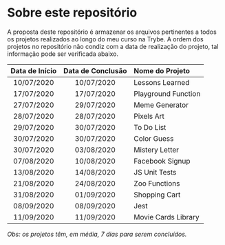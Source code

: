 # Sobre este repositório

A proposta deste repositório é armazenar os arquivos pertinentes a todos os projetos realizados ao longo do meu curso na Trybe. A ordem dos projetos no repositório não condiz com a data de realização do projeto, tal informação pode ser verificada abaixo.

Data de Início | Data de Conclusão | Nome do Projeto
:---: | :---: | :--- 
10/07/2020 | 10/07/2020 | Lessons Learned
17/07/2020 | 17/07/2020 | Playground Function
27/07/2020 | 29/07/2020 | Meme Generator
28/07/2020 | 28/07/2020 | Pixels Art
29/07/2020 | 30/07/2020 | To Do List
30/07/2020 | 30/07/2020 | Color Guess
30/07/2020 | 03/08/2020 | Mistery Letter
07/08/2020 | 10/08/2020 | Facebook Signup
13/08/2020 | 14/08/2020 | JS Unit Tests
21/08/2020 | 24/08/2020 | Zoo Functions
31/08/2020 | 01/09/2020 | Shopping Cart
08/09/2020 | 08/09/2020 | Jest
11/09/2020 | 11/09/2020 | Movie Cards Library

_Obs: os projetos têm, em média, 7 dias para serem concluídos._
